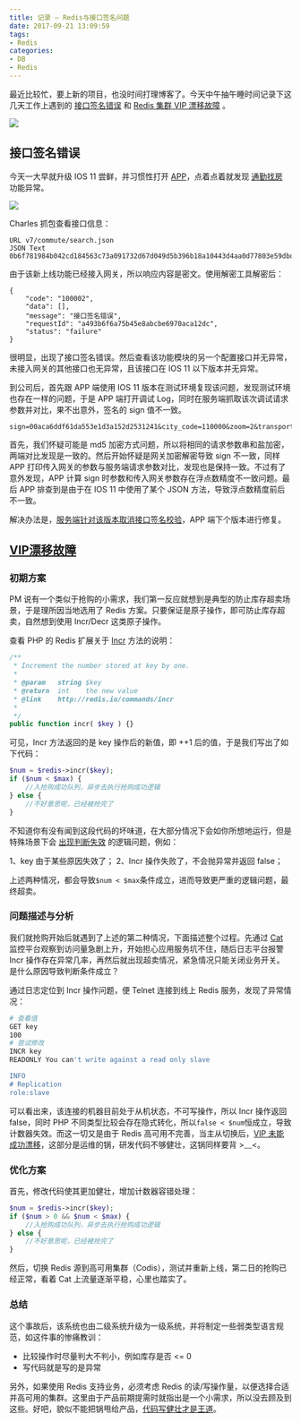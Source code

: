 ```yaml
---
title: 记录 — Redis与接口签名问题
date: 2017-09-21 13:09:59
tags:
- Redis
categories:
- DB
- Redis
---
```


最近比较忙，要上新的项目，也没时间打理博客了。今天中午抽午睡时间记录下这几天工作上遇到的 [接口签名错误]() 和 [Redis 集群 VIP 漂移故障]() 。

![](https://www.fanhaobai.com/2017/09/record-question-1/0188ae67-31cc-464e-a986-d999f3507427.png)<!--more-->


## 接口签名错误

今天一大早就升级 IOS 11 尝鲜，并习惯性打开 [APP](https://static8.ziroom.com/card_clean)，点着点着就发现 [通勤找房]() 功能异常。

![](https://www.fanhaobai.com/2017/09/record-question-1/5727d810-6ea5-476c-8479-bcec444805d7.jpg)

Charles 抓包查看接口信息：

```Js
URL v7/commute/search.json
JSON Text
0b6f781984b042cd184563c73a091732d67d049d5b396b18a10443d4aa0d77803e59dbdf86e902ff525e396bd95e0...
```

由于该新上线功能已经接入网关，所以响应内容是密文。使用解密工具解密后：

```Js
{
    "code": "100002",
    "data": [],
    "message": "接口签名错误",
    "requestId": "a493b6f6a75b45e8abcbe6970aca12dc",
    "status": "failure"
}
```

很明显，出现了接口签名错误。然后查看该功能模块的另一个配置接口并无异常，未接入网关的其他接口也无异常，且该接口在 IOS 11 以下版本并无异常。

到公司后，首先跟 APP 端使用 IOS 11 版本在测试环境复现该问题，发现测试环境也存在一样的问题，于是 APP 端打开调试 Log，同时在服务端抓取该次调试请求参数并对比，果不出意外，签名的 sign 值不一致。

```Js
sign=00aca6ddf61da553e1d3a152d2531241&city_code=110000&zoom=2&transport=transit&clng=116.53516158527775&minute=45&uid=0&max_lat=40.050779703285322&clat=40.038686258547742&min_lng=116.52039350058239&imei=b08572622e0b803bd72298d223febd10f782e348&min_lat=40.024114254242676&timestamp=1506155272&max_lng=116.54241877617007
```

首先，我们怀疑可能是 md5 加密方式问题，所以将相同的请求参数串和盐加密，两端对比发现是一致的。然后开始怀疑是网关加密解密导致 sign 不一致，同样 APP 打印传入网关的参数与服务端请求参数对比，发现也是保持一致。不过有了意外发现，APP 计算 sign 时参数和传入网关参数存在浮点数精度不一致问题。最后 APP 排查到是由于在 IOS 11 中使用了某个 JSON 方法，导致浮点数精度前后不一致。

解决办法是，[服务端针对该版本取消接口签名校验]()，APP 端下个版本进行修复。

## [VIP漂移故障]()

### 初期方案

PM 说有一个类似于抢购的小需求，我们第一反应就想到是典型的防止库存超卖场景，于是理所因当地选用了 Redis 方案。只要保证是原子操作，即可防止库存超卖，自然想到使用 Incr/Decr 这类原子操作。

查看 PHP 的 Redis 扩展关于 [Incr](http://redis.io/commands/incr) 方法的说明：

```PHP
/**
 * Increment the number stored at key by one.
 *
 * @param   string $key
 * @return  int    the new value
 * @link    http://redis.io/commands/incr
 *      
 */
public function incr( $key ) {}
```

可见，Incr 方法返回的是 key 操作后的新值，即 ++1 后的值，于是我们写出了如下代码：

```PHP
$num = $redis->incr($key);
if ($num < $max) {
    //入抢购成功队列，异步去执行抢购成功逻辑
} else {
    //不好意思呢，已经被抢完了
}
```

不知道你有没有闻到这段代码的坏味道，在大部分情况下会如你所想地运行，但是特殊场景下会 [出现判断失效]() 的逻辑问题，例如：

1、key 由于某些原因失效了；
2、Incr 操作失败了，不会抛异常并返回 false；

上述两种情况，都会导致`$num < $max`条件成立，进而导致更严重的逻辑问题，最终超卖。

### 问题描述与分析

我们就抢购开始后就遇到了上述的第二种情况，下面描述整个过程。先通过 [Cat](https://github.com/dianping/cat) 监控平台观察到访问量急剧上升，开始担心应用服务坑不住，随后日志平台报警 Incr 操作存在异常几率，再然后就出现超卖情况，紧急情况只能关闭业务开关。是什么原因导致判断条件成立？

通过日志定位到 Incr 操作问题，便 Telnet 连接到线上 Redis 服务，发现了异常情况：

```Bash
# 查看值
GET key
100
# 尝试修改
INCR key
READONLY You can't write against a read only slave

INFO
# Replication
role:slave
```

可以看出来，该连接的机器目前处于从机状态，不可写操作，所以 Incr 操作返回 false，同时 PHP 不同类型比较会存在隐式转化，所以`false < $num`恒成立，导致计数器失效。而这一切又是由于 Redis 高可用不完善，当主从切换后，[VIP 未能成功漂移](http://www.178linux.com/2466)，这部分是运维的锅，研发代码不够健壮，这锅同样要背 >﹏<。

### 优化方案

首先，修改代码使其更加健壮，增加计数器容错处理：

```PHP
$num = $redis->incr($key);
if ($num > 0 && $num < $max) {
    //入抢购成功队列，异步去执行抢购成功逻辑
} else {
    //不好意思呢，已经被抢完了
}
```

然后，切换 Redis 源到高可用集群（Codis），测试并重新上线，第二日的抢购已经正常，看着 Cat 上流量逐渐平稳，心里也踏实了。

### 总结

这个事故后，该系统也由二级系统升级为一级系统，并将制定一些弱类型语言规范，如这件事的惨痛教训：

* 比较操作时尽量判大不判小，例如库存是否 <= 0
* 写代码就是写的是异常

另外，如果使用 Redis 支持业务，必须考虑 Redis 的读/写操作量，以便选择合适并高可用的集群。这里由于产品前期提需时就指出是一个小需求，所以没去顾及到这些。好吧，貌似不能把锅甩给产品，[代码写健壮才是王道]()。


